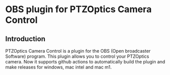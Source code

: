 # OBS plugin for PTZOptics Camera Control

## Introduction

PTZOptics Camera Control is a plugin for the OBS (Open broadcaster Software) program. This plugin allows you to control your PTZOptics camera.
Now it supports github actions to automatically build the plugin and make releases for windows, mac intel and mac m1.
